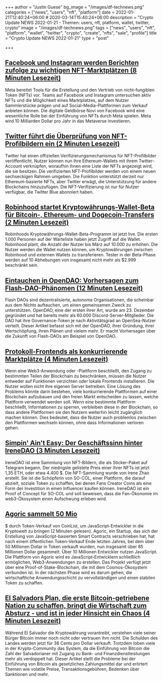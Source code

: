 +++
author = "Justin Guese"
bg_image = "/images/df-technews.png"
categories = ["news", "users", "nft", "platform"]
date = 2022-01-21T12:40:24+06:00 # 2020-03-14T15:40:24+06:00
description = "Crypto Update NEWS 2022-01-21 - Themen: users, nft, platform, wallet, twitter, crypto"
image = "/images/df-technews.png"
tags = ["news", "users", "nft", "platform", "wallet", "twitter", "crypto", "create", "nfts", "sale", "profile"]
title = "Crypto Update NEWS 2022-01-21"
type = "post"

+++

## [Facebook und Instagram werden Berichten zufolge zu wichtigen NFT-Marktplätzen (8 Minuten Lesezeit)](https://www.tomsguide.com/news/facebook-and-instagram-will-reportedly-become-major-nft-marketplaces)

 Meta bereitet Tools für die Erstellung und den Vertrieb von nicht-fungiblen Token (NFTs) vor. Teams auf Facebook und Instagram untersuchen aktiv NFTs und die Möglichkeit eines Marktplatzes, auf dem Nutzer Sammlerstücke prägen und auf Social-Media-Plattformen zum Verkauf anbieten können. Die digitale Geldbörse Novi von Facebook wird eine wesentliche Rolle bei der Einführung von NFTs durch Meta spielen. Meta wird 10 Milliarden Dollar pro Jahr in das Metaverse investieren.

## [Twitter führt die Überprüfung von NFT-Profilbildern ein (2 Minuten Lesezeit)](https://www.coindesk.com/business/2022/01/20/twitter-launches-nft-profile-picture-verification/)

 Twitter hat einen offiziellen Verifizierungsmechanismus für NFT-Profilbilder veröffentlicht. Nutzer können nun ihre Ethereum-Wallets mit ihrem Twitter-Account verknüpfen, woraufhin ihnen eine Liste der NFTs angezeigt wird, die sie besitzen. Die verifizierten NFT-Profilbilder werden von einem neuen sechseckigen Rahmen umgeben. Die Funktion unterstützt derzeit nur Ethereum-basierte NFTs, aber Twitter erwägt, die Unterstützung für andere Blockchains hinzuzufügen. Die NFT-Verifizierung ist nur für Nutzer verfügbar, die Twitter Blue abonniert haben.

## [Robinhood startet Kryptowährungs-Wallet-Beta für Bitcoin-, Ethereum- und Dogecoin-Transfers (2 Minuten Lesezeit)](https://decrypt.co/90890/robinhood-launches-crypto-wallet-beta-bitcoin-ethereum-dogecoin-transfers)

 Robinhoods Kryptowährungs-Wallet-Beta-Programm ist jetzt live. Die ersten 1.000 Personen auf der Warteliste haben jetzt Zugriff auf die Wallet. Robinhood plant, die Anzahl der Nutzer bis März auf 10.000 zu erhöhen. Die Nutzer werden die Wallet nutzen können, um Kryptowährungen zwischen Robinhood und externen Wallets zu transferieren. Tester in der Beta-Phase werden auf 10 Abhebungen von insgesamt nicht mehr als $2.999 beschränkt sein.

## [Eintauchen in OpenDAO: Vorhersagen zum Flash-DAO-Phänomen (12 Minuten Lesezeit)](https://medium.com/bankless-dao/diving-into-opendao-predictions-on-the-flash-dao-phenomenon-d4731cdee176/1/0100017e7cf2ef7c-f68287e9-5e1e-4d2e-bdbf-b92eb6ec5ce6-000000/KXLFlWa41CsRI4we511r0wCfQTeNjrlWYePYYdxBGKI=233)

 Flash DAOs sind dezentralisierte, autonome Organisationen, die scheinbar aus dem Nichts auftauchen, um einen gemeinsamen Zweck zu unterstützen. OpenDAO, eine der ersten ihrer Art, wurde am 23. Dezember gegründet und hat bereits mehr als 60.000 Discord-Server-Mitglieder. Die DAO hat ihre Governance-Token je nach Aktivitätsgrad an OpenSea-Nutzer verteilt. Dieser Artikel befasst sich mit der OpenDAO, ihrer Gründung, ihrer Wertschöpfung, ihren Plänen und vielem mehr. Er macht Vorhersagen über die Zukunft von Flash-DAOs am Beispiel von OpenDAO.

## [Protokoll-Frontends als konkurrierende Marktplätze (4 Minuten Lesezeit)](https://hexonaut.medium.com/protocol-frontends-as-competitive-marketplaces-457b0c4ec1c7)

 Wenn eine Web3-Anwendung oder -Plattform beschließt, den Zugang zu bestimmten Teilen der Blockchain zu beschränken, müssen die Nutzer entweder auf Funktionen verzichten oder lokale Frontends installieren. Die Nutzer wollen nicht ihre eigenen Server betreiben. Eine Lösung des Problems könnte darin bestehen, viele konkurrierende Plattformen auf einer Blockchain aufzubauen und den freien Markt entscheiden zu lassen, welche Plattform verwendet werden soll. Wenn eine bestimmte Plattform beschließt, Informationen zu sperren, verbleiben diese in der Blockchain, so dass andere Plattformen sie den Nutzern weiterhin leicht zugänglich machen können. Dies bedeutet, dass die Nutzer auch problemlos zwischen den Plattformen wechseln können, ohne dass Informationen verloren gehen.

## [Simpin' Ain't Easy: Der Geschäftssinn hinter IreneDAO (3 Minuten Lesezeit)](https://www.coindesk.com/layer2/2022/01/20/simpin-aint-easy-the-business-sense-behind-irenedao/)

 IreneDAO ist eine Sammlung von NFT-Bildern, die als Sticker-Paket auf Telegram begann. Der niedrigste gelistete Preis einer ihrer NFTs ist jetzt 1,35 ETH, oder etwa 4.400 $. Die NFT-Sammlung wurde von Irene Zhao erstellt. Sie ist die Schöpferin von SO-COL, einer Plattform, die darauf abzielt, soziale Token zu schaffen, bei denen Fans Creator Coins als eine Form der Investition in einen Influencer kaufen können. IreneDAO ist ein Proof of Concept für SO-COL und soll beweisen, dass die Fan-Ökonomie im web3-Ökosystem einen Aufschwung erleben wird.

## [Agoric sammelt 50 Mio](https://www.coindesk.com/tech/2022/01/20/agoric-raises-50m-in-coinlist-token-sale-to-bring-javascript-developers-into-crypto/)

 $ durch Token-Verkauf von CoinList, um JavaScript-Entwickler in die Kryptowelt zu bringen (2 Minuten gelesen). Agoric, ein Startup, das sich der Erstellung von JavaScript-basierten Smart Contracts verschrieben hat, hat nach einem öffentlichen Token-Verkauf Ende letzten Jahres, bei dem über 50 Millionen Dollar in Token verkauft wurden, nun insgesamt über 85 Millionen Dollar gesammelt. Über 10 Millionen Entwickler nutzen JavaScript. Die Plattform von Agoric wird es JavaScript-Entwicklern schließlich ermöglichen, Web3-Anwendungen zu erstellen. Das Projekt verfügt jetzt über eine Proof-of-Stake-Blockchain, die mit dem Cosmos-Ökosystem verbunden ist. In der nächsten Phase wird es darum gehen, die wirtschaftliche Anwendungsschicht zu vervollständigen und einen stabilen Token zu schaffen.

## [El Salvadors Plan, die erste Bitcoin-getriebene Nation zu schaffen, bringt die Wirtschaft zum Absturz - und ist in jeder Hinsicht ein Chaos (4 Minuten Lesezeit)](https://archive.fo/Xt4iV)

 Während El Salvador die Kryptowährung vorantreibt, verstehen viele seiner Bürger Bitcoin immer noch nicht oder vertrauen ihm nicht. Die Schulden des Landes werden jetzt für 36 Cents pro Dollar verkauft. Trotzdem loben viele in der Krypto-Community das System, da die Einführung von Bitcoin die Zahl der Salvadorianer mit Zugang zu Bank- und Finanzdienstleistungen mehr als verdoppelt hat. Dieser Artikel stellt die Probleme bei der Einführung von Bitcoin als gesetzliches Zahlungsmittel dar und erörtert Themen wie volatile Preise, Transaktionsgebühren, Bedenken über Sanktionen und mehr.

